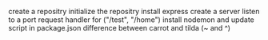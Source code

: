 create a repositry
initialize the repositry
install express
create a server
listen to a port 
request handler for ("/test", "/home")
install nodemon 
and update script in package.json
difference between carrot and tilda (~ and ^)